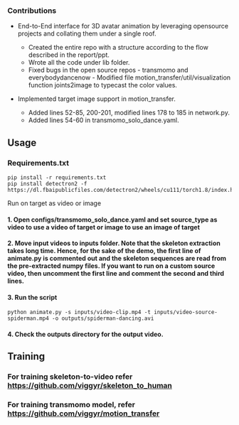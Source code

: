 ### Contributions
* End-to-End interface for 3D avatar animation by leveraging opensource projects and collating them under a single roof. 
    * Created the entire repo with a structure according to the flow described in the report/ppt.
    * Wrote all the code under lib folder.
    * Fixed bugs in the open source repos - transmomo and everybodydancenow - Modified file motion_transfer/util/visualization function joints2image to typecast the color values. 
    
* Implemented target image support in motion_transfer. 
    * Added lines 52-85, 200-201, modified lines 178 to 185 in network.py.
    * Added lines 54-60 in transmomo_solo_dance.yaml.

## Usage

### Requirements.txt
```
pip install -r requirements.txt
pip install detectron2 -f   https://dl.fbaipublicfiles.com/detectron2/wheels/cu111/torch1.8/index.html
```

Run on target as video or image
#### 1. Open configs/transmomo_solo_dance.yaml and set source_type as video to use a video of target or image to use an image of target
#### 2.  Move input videos to inputs folder. Note that the skeleton extraction takes long time. Hence, for the sake of the demo, the first line of animate.py is commented out and the skeleton sequences are read from the pre-extracted numpy files. If you want to run on a custom source video, then uncomment the first line and comment the second and third lines.

#### 3. Run the script
```
python animate.py -s inputs/video-clip.mp4 -t inputs/video-source-spiderman.mp4 -o outputs/spiderman-dancing.avi
```
#### 4. Check the outputs directory for the output video.

## Training
### For training skeleton-to-video refer https://github.com/viggyr/skeleton_to_human
### For training transmomo model, refer https://github.com/viggyr/motion_transfer